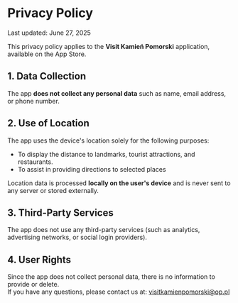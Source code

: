 # Privacy Policy

Last updated: June 27, 2025

This privacy policy applies to the **Visit Kamień Pomorski** application, available on the App Store.

## 1. Data Collection

The app **does not collect any personal data** such as name, email address, or phone number.

## 2. Use of Location

The app uses the device's location solely for the following purposes:

- To display the distance to landmarks, tourist attractions, and restaurants.
- To assist in providing directions to selected places

Location data is processed **locally on the user's device** and is never sent to any server or stored externally.

## 3. Third-Party Services

The app does not use any third-party services (such as analytics, advertising networks, or social login providers).

## 4. User Rights

Since the app does not collect personal data, there is no information to provide or delete.  
If you have any questions, please contact us at: [visitkamienpomorski@op.pl](mailto:visitkamienpomorski@op.pl)
